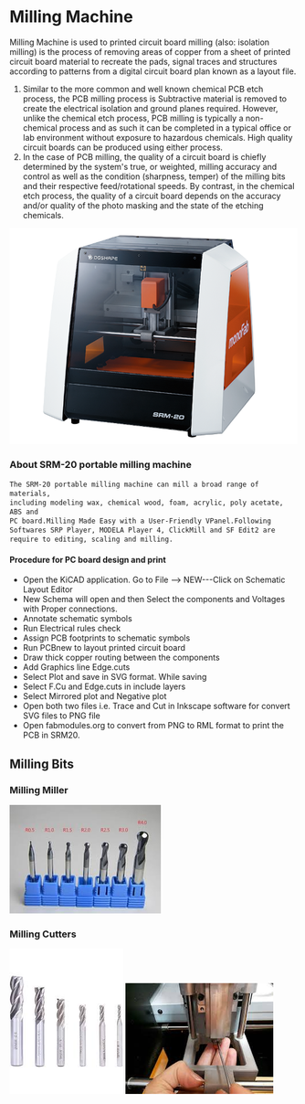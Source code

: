 # Milling Machine
Milling Machine is used to printed circuit board milling (also: isolation milling) is the process of removing areas of copper from a sheet of printed circuit board material to recreate the pads, signal traces and structures according to patterns from a digital circuit board plan known as a layout file.  
 1. Similar to the more common and well known chemical PCB etch process, the PCB milling process is Subtractive material is removed to create the electrical isolation and ground planes required. However, unlike the chemical etch process, PCB milling is typically a non-chemical process and as such it can be completed in a typical office or lab environment without exposure to hazardous chemicals. High quality circuit boards can be produced using either process.  
 2. In the case of PCB milling, the quality of a circuit board is chiefly determined by the system's true, or weighted, milling accuracy and control as well as the condition (sharpness, temper) of the milling bits and their respective feed/rotational speeds. By contrast, in the chemical etch process, the quality of a circuit board depends on the accuracy and/or quality of the photo masking and the state of the etching chemicals.

![](image/millingmachine.jpg) 


### About SRM-20 portable milling machine 
    The SRM-20 portable milling machine can mill a broad range of materials,  
    including modeling wax, chemical wood, foam, acrylic, poly acetate, ABS and  
    PC board.Milling Made Easy with a User-Friendly VPanel.Following   
    Softwares SRP Player, MODELA Player 4, ClickMill and SF Edit2 are   
    require to editing, scaling and milling.

#### Procedure for PC board design and print 
- Open the KiCAD application. Go to File --> NEW---Click on Schematic Layout Editor
- New Schema will open and then Select the components and Voltages with Proper connections.
- Annotate schematic symbols 
- Run Electrical rules check 
- Assign PCB footprints to schematic symbols
- Run PCBnew to layout printed circuit board 
- Draw thick copper routing between the components
- Add Graphics line Edge.cuts 
- Select Plot and save in SVG format. While saving 
- Select F.Cu and Edge.cuts in include layers 
- Select Mirrored plot and Negative plot 
- Open both two files i.e. Trace and Cut in Inkscape software for convert SVG files to PNG file 
- Open fabmodules.org to convert from PNG to RML format to print the PCB in SRM20.


## Milling Bits

### Milling Miller 
![](image/millingbits_millImg.jpg)


### Milling Cutters
![](image/millingbits_cutimg.jpg)
![](image/bits_careimges.jpg)

